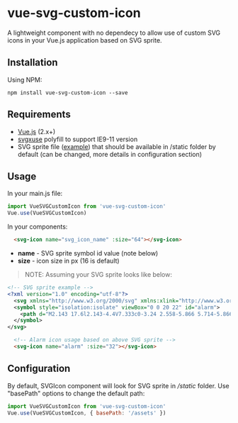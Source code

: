# vue-svg-custom-icon
A lightweight component with no dependecy to allow use of custom SVG icons in your Vue.js application based on SVG sprite.

## Installation
Using NPM:
```
npm install vue-svg-custom-icon --save
```

## Requirements
 - [Vue.js](https://github.com/vuejs/vue) (2.x+)
 - [svgxuse](https://github.com/Keyamoon/svgxuse) polyfill to support IE9-11 version
 - SVG sprite file ([example](https://github.com/achwilko/vue-svg-icon/blob/master/static/icons.svg?short_path=e2fe5f7)) that should be available in /static folder by default (can be changed, more details in configuration section)


## Usage
In your main.js file:
```js
import VueSVGCustomIcon from 'vue-svg-custom-icon'
Vue.use(VueSVGCustomIcon)
```

In your components:
```html
  <svg-icon name="svg_icon_name" :size="64"></svg-icon>
```
- **name** - SVG sprite symbol id value (note below)
- **size** - icon size in px (16 is default)


> NOTE: Assuming your SVG sprite looks like below:
```xml
<!-- SVG sprite example -->
<?xml version="1.0" encoding="utf-8"?>
  <svg xmlns="http://www.w3.org/2000/svg" xmlns:xlink="http://www.w3.org/1999/xlink">
  <symbol style="isolation:isolate" viewBox="0 0 20 22" id="alarm">
    <path d="M2.143 17.6l2.143-4.4V7.333c0-3.24 2.558-5.866 5.714-5.866 3.156 0 5.714 2.626 5.714 5.866V13.2l2.143 4.4H2.143zM10 20.533c-.932 0-1.716-.613-2.011-1.466h4.022c-.295.853-1.079 1.466-2.011 1.466zm7.143-7.333V7.333C17.143 3.283 13.944 0 10 0S2.857 3.284 2.857 7.333V13.2L0 19.067h6.5C6.832 20.74 8.273 22 10 22s3.169-1.26 3.5-2.933H20L17.143 13.2z" fill-rule="evenodd"/>
  </symbol>
</svg>
```
```html
  <!-- Alarm icon usage based on above SVG sprite -->
  <svg-icon name="alarm" :size="32"></svg-icon>
```


## Configuration
By default, SVGIcon component will look for SVG sprite in */static* folder. Use "basePath" options to change the default path:
```js
import VueSVGCustomIcon from 'vue-svg-custom-icon'
Vue.use(VueSVGCustomIcon, { basePath: '/assets' })
```
